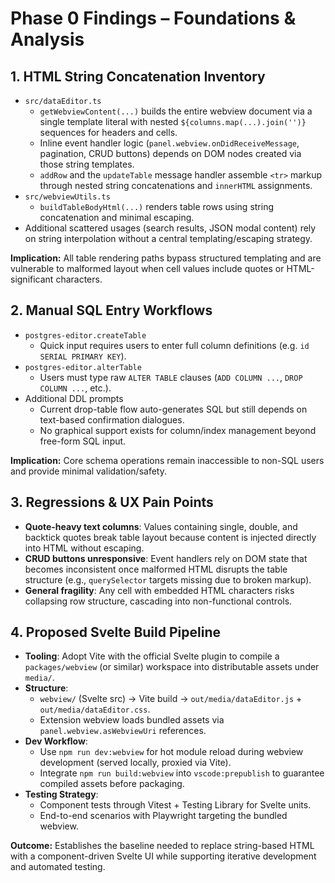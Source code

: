 # Phase 0 Findings – Foundations & Analysis

## 1. HTML String Concatenation Inventory

- `src/dataEditor.ts`
  - `getWebviewContent(...)` builds the entire webview document via a single template literal with nested `${columns.map(...).join('')}` sequences for headers and cells.
  - Inline event handler logic (`panel.webview.onDidReceiveMessage`, pagination, CRUD buttons) depends on DOM nodes created via those string templates.
  - `addRow` and the `updateTable` message handler assemble `<tr>` markup through nested string concatenations and `innerHTML` assignments.
- `src/webviewUtils.ts`
  - `buildTableBodyHtml(...)` renders table rows using string concatenation and minimal escaping.
- Additional scattered usages (search results, JSON modal content) rely on string interpolation without a central templating/escaping strategy.

**Implication:** All table rendering paths bypass structured templating and are vulnerable to malformed layout when cell values include quotes or HTML-significant characters.

## 2. Manual SQL Entry Workflows

- `postgres-editor.createTable`
  - Quick input requires users to enter full column definitions (e.g. `id SERIAL PRIMARY KEY`).
- `postgres-editor.alterTable`
  - Users must type raw `ALTER TABLE` clauses (`ADD COLUMN ...`, `DROP COLUMN ...`, etc.).
- Additional DDL prompts
  - Current drop-table flow auto-generates SQL but still depends on text-based confirmation dialogues.
  - No graphical support exists for column/index management beyond free-form SQL input.

**Implication:** Core schema operations remain inaccessible to non-SQL users and provide minimal validation/safety.

## 3. Regressions & UX Pain Points

- **Quote-heavy text columns**: Values containing single, double, and backtick quotes break table layout because content is injected directly into HTML without escaping.
- **CRUD buttons unresponsive**: Event handlers rely on DOM state that becomes inconsistent once malformed HTML disrupts the table structure (e.g., `querySelector` targets missing due to broken markup).
- **General fragility**: Any cell with embedded HTML characters risks collapsing row structure, cascading into non-functional controls.

## 4. Proposed Svelte Build Pipeline

- **Tooling**: Adopt Vite with the official Svelte plugin to compile a `packages/webview` (or similar) workspace into distributable assets under `media/`.
- **Structure**:
  - `webview/` (Svelte src) → Vite build → `out/media/dataEditor.js` + `out/media/dataEditor.css`.
  - Extension webview loads bundled assets via `panel.webview.asWebviewUri` references.
- **Dev Workflow**:
  - Use `npm run dev:webview` for hot module reload during webview development (served locally, proxied via Vite).
  - Integrate `npm run build:webview` into `vscode:prepublish` to guarantee compiled assets before packaging.
- **Testing Strategy**:
  - Component tests through Vitest + Testing Library for Svelte units.
  - End-to-end scenarios with Playwright targeting the bundled webview.

**Outcome:** Establishes the baseline needed to replace string-based HTML with a component-driven Svelte UI while supporting iterative development and automated testing.

